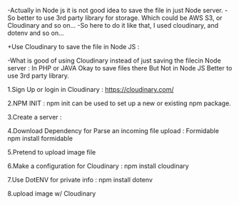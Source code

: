-Actually in Node js it is not good idea to save the file in just Node server.
-So better to use 3rd party library for storage.
Which could be AWS S3, or Cloudinary and so on...
-So here to do it like that, I used cloudinary, and dotenv and so on...

+Use Cloudinary to save the file in Node JS :

-What is good of using Cloudinary instead of just saving the filecin Node server : 
In PHP or JAVA Okay to save files there But Not in Node JS Better to use 3rd party library.

1.Sign Up or login in Cloudinary :
https://cloudinary.com/

2.NPM INIT :
npm init <initialiser> can be used to set up a new or existing npm package.

3.Create a server :

4.Download Dependency for Parse an incoming file upload :
Formidable npm install formidable

5.Pretend to upload image file

6.Make a configuration for Cloudinary :
npm install cloudinary 

7.Use DotENV for private info :
npm install dotenv

8.upload image w/ Cloudinary
